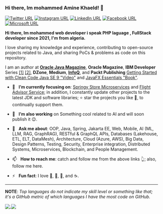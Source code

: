 ### Hi there, Im mohammed Amine Khaeld! 👋
[![Twitter URL](https://img.shields.io/static/v1?color=red&label=(Twitter)%20&logo=x&logoColor=white&style=for-the-badge&message=Follow)](https://x.com/_tamanm)
[![Instagram URL](https://img.shields.io/static/v1?color=red&label=Instagram&logo=Instagram&logoColor=white&style=for-the-badge&message=follow)](https://www.instagram.com/m.m.taman)
[![LinkedIn URL](https://img.shields.io/static/v1?color=red&label=linkedin&logo=linkedin&logoColor=white&style=for-the-badge&message=Connect)](https://www.linkedin.com/in/mohammed-amine-khaled)
[![Facebook URL](https://img.shields.io/static/v1?color=red&label=Facebook&logo=Facebook&logoColor=white&style=for-the-badge&message=Connect)](https://www.facebook.com/mohamed.m.taman.7)
[![Microsoft URL](https://img.shields.io/static/v1?color=red&label=Microsoft&logo=microsoft&logoColor=white&style=for-the-badge&message=Follow)](https://learn.microsoft.com/en-us/users/mohamedtaman/)

**Hi there, Im mohammed web developer i speak PHP laguage , FullStack developer since 2021, I'm from algeria.**

I love sharing my knowledge and experience, contributing to open-source projects related to Java, and sharing PoCs & problems as code on this repository.

I am an author at [**Oracle Java Magazine**](https://blogs.oracle.com/authors/mohamed-taman), **Oracle Magazine**, **IBM Developer** Series [[1]](https://developer.ibm.com/series/java-theory-and-practice/) [[2]](https://developer.ibm.com/?q=Java%209%2B%20modularity&dwcomponent[0]=Java%20Platform), **DZone**, **Medium**, [**InfoQ**](https://www.infoq.com/profile/Mohamed-Taman/#articles), and **Packt Publishing** [Getting Started with Clean Code Java SE 9 "Video"](https://subscription.packtpub.com/video/programming/9781787285064/54950/54955/the-course-overview) and [JavaFX Essentials "Book"](https://www.packtpub.com/product/javafx-essentials/9781784398026).

<!-- 🤔  I’m currently open for A new job opportunity, [LINK TO MY RESUME](https://drive.google.com/file/d/1fvV8oI7sRQOdcccy3OgXfesuMtUwHd07/view?usp=sharing). -->
- 🎯 &nbsp; **I’m currently focusing on**: [Springy Store Microservices](https://github.com/mohamed-taman/Springy-Store-Microservices) and [Flight Advisor Service](https://github.com/mohamed-taman/Flight-Advisor); in addition, I constantly update other projects to the latest JDK and software libraries; ⭐️ star the projects you like 🤩, to continually support them. 

- 🔭 &nbsp; **I’m also working** on Something cool related to AI and will soon publish it 😉.

- 💬 &nbsp; **Ask me about**: OOP, Java, Spring, Jakarta EE, Web, Mobile, AI (ML, LLM, RAG, GraphRAG), RESTful & GraphQL APIs, Databases (Lakehouse, ETL, ELT, DataMesh), Architecture, Cloud (Azure, AWS), Big Data, Design Patterns, Testing, Security, Enterprise integration, Distributed Systems, Microservices, Blockchain, and People Management.

- 📫 &nbsp; **How to reach me**: catch and follow me from the above links 👆; also, follow me here.

- ⚡ &nbsp; **Fun fact**: I love 🐍, 🐜, 🐝, and ☕️.

<hr/>

**NOTE**: *Top languages do not indicate my skill level or something like that; it's a GitHub metric of which languages I have the most code on GitHub.*

<a href="https://github.com/mohamed-taman/">
  <img align="center" src="https://github-readme-stats-sigma-five.vercel.app/api?username=mohamed-taman&count_private=true&show_icons=true&theme=radical&hide_border=false" />
</a> 
<a href="https://github.com/mohamed-taman/">
  <img align="center" src="https://github-readme-stats-sigma-five.vercel.app/api/top-langs/?username=mohamed-taman&layout=compact&theme=radical&hide_border=false" />
</a>
  
<!--
**mohamed-taman/mohamed-taman** is a ✨ _special_ ✨ repository because its `README.md` (this file) appears on your GitHub profile.

Here are some ideas to get you started:

- 🔭 I’m currently working on ...
- 🌱 I’m currently learning ...
- 👯 I’m looking to collaborate on ...
- 🤔 I’m looking for help with ...
- 💬 Ask me about ...
- 📫 How to reach me: ...
- 😄 Pronouns: ...
- ⚡ Fun fact: ...
-->
